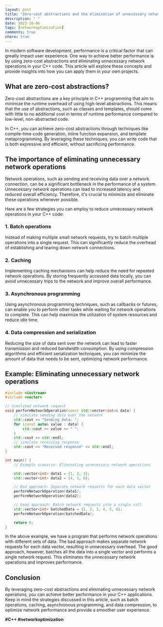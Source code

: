 ```yaml
---
layout: post
title: "Zero-cost abstractions and the elimination of unnecessary network operations in C++"
description: " "
date: 2023-10-06
tags: [networkoptimization]
comments: true
share: true
---
```


In modern software development, performance is a critical factor that can greatly impact user experience. One way to achieve better performance is by using zero-cost abstractions and eliminating unnecessary network operations in your C++ code. This article will explore these concepts and provide insights into how you can apply them in your own projects.

## What are zero-cost abstractions?

Zero-cost abstractions are a key principle in C++ programming that aim to minimize the runtime overhead of using high-level abstractions. This means that the use of abstractions, such as classes and templates, should come with little to no additional cost in terms of runtime performance compared to low-level, non-abstracted code.

In C++, you can achieve zero-cost abstractions through techniques like compile-time code generation, inline function expansion, and template metaprogramming. By leveraging these techniques, you can write code that is both expressive and efficient, without sacrificing performance.

## The importance of eliminating unnecessary network operations

Network operations, such as sending and receiving data over a network connection, can be a significant bottleneck in the performance of a system. Unnecessary network operations can lead to increased latency and reduced overall efficiency. Therefore, it's crucial to minimize and eliminate these operations whenever possible.

Here are a few strategies you can employ to reduce unnecessary network operations in your C++ code:

### 1. Batch operations

Instead of making multiple small network requests, try to batch multiple operations into a single request. This can significantly reduce the overhead of establishing and tearing down network connections.

### 2. Caching

Implementing caching mechanisms can help reduce the need for repeated network operations. By storing frequently accessed data locally, you can avoid unnecessary trips to the network and improve overall performance.

### 3. Asynchronous programming

Using asynchronous programming techniques, such as callbacks or futures, can enable you to perform other tasks while waiting for network operations to complete. This can help maximize the utilization of system resources and reduce idle time.

### 4. Data compression and serialization

Reducing the size of data sent over the network can lead to faster transmission and reduced bandwidth consumption. By using compression algorithms and efficient serialization techniques, you can minimize the amount of data that needs to be sent, optimizing network performance.

## Example: Eliminating unnecessary network operations

```cpp
#include <iostream>
#include <vector>

// Simulated network request
void performNetworkOperation(const std::vector<int>& data) {
    // simulate sending data over the network
    std::cout << "Sending data: ";
    for (const auto& value : data) {
        std::cout << value << " ";
    }
    std::cout << std::endl;
    // simulate receiving response
    std::cout << "Received response" << std::endl;
}

int main() {
    // Example scenario: Eliminating unnecessary network operations

    std::vector<int> data1 = {1, 2, 3};
    std::vector<int> data2 = {4, 5, 6};

    // Bad approach: Separate network requests for each data vector
    performNetworkOperation(data1);
    performNetworkOperation(data2);

    // Good approach: Batch network requests into a single call
    std::vector<int> batchedData = {1, 2, 3, 4, 5, 6};
    performNetworkOperation(batchedData);

    return 0;
}
```

In the above example, we have a program that performs network operations with different sets of data. The bad approach makes separate network requests for each data vector, resulting in unnecessary overhead. The good approach, however, batches all the data into a single vector and performs a single network request. This eliminates the unnecessary network operations and improves performance.

## Conclusion

By leveraging zero-cost abstractions and eliminating unnecessary network operations, you can achieve better performance in your C++ applications. Keep in mind the strategies discussed in this article, such as batch operations, caching, asynchronous programming, and data compression, to optimize network performance and provide a smoother user experience.

**#C++ #networkoptimization**